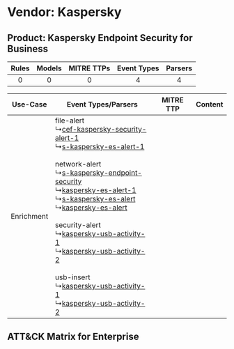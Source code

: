 Vendor: Kaspersky
=================
Product: Kaspersky Endpoint Security for Business
-------------------------------------------------
| Rules | Models | MITRE TTPs | Event Types | Parsers |
|:-----:|:------:|:----------:|:-----------:|:-------:|
|   0   |   0    |     0      |      4      |    4    |

|  Use-Case  | Event Types/Parsers    | MITRE TTP | Content    |
|:----------:| ---- | --------- | ---- |
| Enrichment |  file-alert<br> ↳[cef-kaspersky-security-alert-1](Ps/pC_cefkasperskysecurityalert1.md)<br> ↳[s-kaspersky-es-alert-1](Ps/pC_skasperskyesalert1.md)<br><br> network-alert<br> ↳[s-kaspersky-endpoint-security](Ps/pC_skasperskyendpointsecurity.md)<br> ↳[kaspersky-es-alert-1](Ps/pC_kasperskyesalert1.md)<br> ↳[s-kaspersky-es-alert](Ps/pC_skasperskyesalert.md)<br> ↳[kaspersky-es-alert](Ps/pC_kasperskyesalert.md)<br><br> security-alert<br> ↳[kaspersky-usb-activity-1](Ps/pC_kasperskyusbactivity1.md)<br> ↳[kaspersky-usb-activity-2](Ps/pC_kasperskyusbactivity2.md)<br><br> usb-insert<br> ↳[kaspersky-usb-activity-1](Ps/pC_kasperskyusbactivity1.md)<br> ↳[kaspersky-usb-activity-2](Ps/pC_kasperskyusbactivity2.md)<br> |    | [](RM/r_m_kaspersky_kaspersky_endpoint_security_for_business_Enrichment.md) |

ATT&CK Matrix for Enterprise
----------------------------
